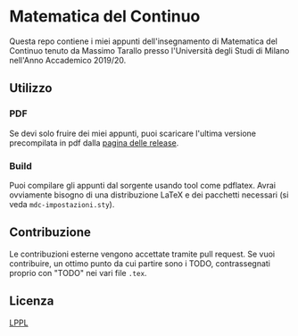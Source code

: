 # Matematica del Continuo
Questa repo contiene i miei appunti dell'insegnamento di Matematica del Continuo tenuto da Massimo Tarallo presso l'Università degli Studi di Milano nell'Anno Accademico 2019/20.


## Utilizzo

### PDF
Se devi solo fruire dei miei appunti, puoi scaricare l'ultima versione precompilata in pdf dalla [pagina delle release](https://github.com/sgorblex-unimi/mate-del-continuo/releases).

### Build
Puoi compilare gli appunti dal sorgente usando tool come pdflatex. Avrai ovviamente bisogno di una distribuzione LaTeX e dei pacchetti necessari (si veda `mdc-impostazioni.sty`).


## Contribuzione
Le contribuzioni esterne vengono accettate tramite pull request. Se vuoi contribuire, un ottimo punto da cui partire sono i TODO, contrassegnati proprio con "TODO" nei vari file `.tex`.


## Licenza
[LPPL](https://www.latex-project.org/lppl)
